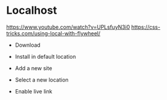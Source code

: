 # Localhost  
https://www.youtube.com/watch?v=UPLsfuyN3i0
https://css-tricks.com/using-local-with-flywheel/

- Download
- Install in default location
- Add a new site 
- Select a new location

- Enable live link